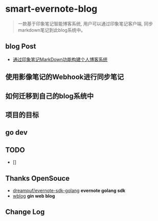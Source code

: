 # smart-evernote-blog

> 一款基于印象笔记智能博客系统, 用户可以通过印象笔记客户端, 同步markdown笔记到此blog系统中。

## blog Post

- [通过印象笔记MarkDown功能构建个人博客系统]()



## 使用影像笔记的Webhook进行同步笔记


## 如何迁移到自己的blog系统中



## 项目的目标


## go dev

## TODO
- [] 

## Thanks OpenSouce

- [dreampuf/evernote-sdk-golang](https://github.com/dreampuf/evernote-sdk-golang) **evernote golang sdk**
- [wblog](http://67.216.221.42/)  **gin web blog**

## Change Log

